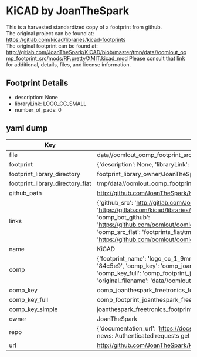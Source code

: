 # KiCAD by JoanTheSpark  
This is a harvested standardized copy of a footprint from github.  
The original project can be found at:  
https://gitlab.com/kicad/libraries/kicad-footprints  
The original footprint can be found at:
http://gitlab.com/JoanTheSpark/KiCAD/blob/master/tmp/data//oomlout_oomp_footprint_src/mods/RF.pretty/XMIT.kicad_mod
Please consult that link for additional, details, files, and license information.  
## Footprint Details
* description: None  
* libraryLink: LOGO_CC_SMALL  
* number_of_pads: 0  
## yaml dump  
| Key | Value |  
| --- | --- |  
| file | data//oomlout_oomp_footprint_src/KiCAD/mods/freetronics_footprints.pretty/LOGO_CC_1.9mm.kicad_mod |  
| footprint | {'description': None, 'libraryLink': 'LOGO_CC_SMALL', 'number_of_pads': 0} |  
| footprint_library_directory | footprint_library_owner/JoanTheSpark_KiCAD |  
| footprint_library_directory_flat | tmp/data//oomlout_oomp_footprint_src/footprints_flat/joanthespark_freetronics_footprints_logo_cc_1_9mm/working |  
| github_path | http://github.com/JoanTheSpark/KiCAD/blob/master/tmp/data//oomlout_oomp_footprint_src/mods/freetronics_footprints.pretty/LOGO_CC_1.9mm.kicad_mod |  
| links | {'github_src': 'http://gitlab.com/JoanTheSpark/KiCAD/blob/master/tmp/data//oomlout_oomp_footprint_src/mods/RF.pretty/XMIT.kicad_mod', 'github_src_repo': 'https://gitlab.com/kicad/libraries/kicad-footprints', 'oomp_bot': 'tmp/data//oomlout_oomp_footprint_src/footprints/joanthespark_freetronics_footprints_logo_cc_1_9mm/working', 'oomp_bot_github': 'https://github.com/oomlout/oomlout_oomp_footprint_bot/tree/main/tmp/data//oomlout_oomp_footprint_src/footprints/joanthespark_freetronics_footprints_logo_cc_1_9mm/working', 'oomp_src_flat': 'footprints_flat/tmp/data//oomlout_oomp_footprint_src/footprints_flat/joanthespark_freetronics_footprints_logo_cc_1_9mm/working', 'oomp_src_flat_github': 'https://github.com/oomlout/oomlout_oomp_footprint_src/tree/main/tmp/data//oomlout_oomp_footprint_src/footprints_flat/joanthespark_freetronics_footprints_logo_cc_1_9mm/working'} |  
| name | KiCAD |  
| oomp | {'footprint_name': 'logo_cc_1_9mm', 'library_name': 'freetronics_footprints', 'md5': '84c5e921d0e240f7bad906407425b695', 'md5_10': '84c5e921d0', 'md5_5': '84c5e', 'md5_6': '84c5e9', 'oomp_key': 'oomp_joanthespark_freetronics_footprints_logo_cc_1_9mm', 'oomp_key_extra': 'oomp_footprint_joanthespark_freetronics_footprints_logo_cc_1_9mm', 'oomp_key_full': 'oomp_footprint_joanthespark_freetronics_footprints_logo_cc_1_9mm_84c5e9', 'oomp_key_simple': 'joanthespark_freetronics_footprints_logo_cc_1_9mm', 'original_filename': 'data//oomlout_oomp_footprint_src/KiCAD/mods/freetronics_footprints.pretty/LOGO_CC_1.9mm.kicad_mod', 'owner_name': 'joanthespark'} |  
| oomp_key | oomp_joanthespark_freetronics_footprints_logo_cc_1_9mm |  
| oomp_key_full | oomp_footprint_joanthespark_freetronics_footprints_logo_cc_1_9mm |  
| oomp_key_simple | joanthespark_freetronics_footprints_logo_cc_1_9mm |  
| owner | JoanTheSpark |  
| repo | {'documentation_url': 'https://docs.github.com/rest/overview/resources-in-the-rest-api#rate-limiting', 'message': "API rate limit exceeded for 84.66.142.224. (But here's the good news: Authenticated requests get a higher rate limit. Check out the documentation for more details.)"} |  
| url | http://github.com/JoanTheSpark/KiCAD |  

